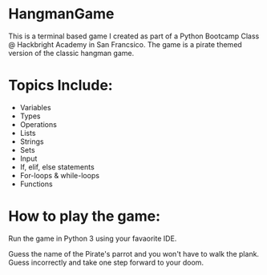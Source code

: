 # HangmanGame
This is a terminal based game I created as part of a Python Bootcamp Class @ Hackbright Academy in San Francsico. 
The game is a pirate themed version of the classic hangman game.

# Topics Include: 

- Variables
- Types
- Operations
- Lists
- Strings
- Sets
- Input
- If, elif, else statements
- For-loops & while-loops
- Functions

# How to play the game: 

Run the game in Python 3 using your favaorite IDE. 

Guess the name of the Pirate's parrot and you won't have to walk the plank. 
Guess incorrectly and take one step forward to your doom. 


